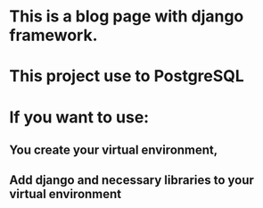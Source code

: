 #  This is a blog page with django framework.
# This project use to PostgreSQL
# If you want to use:
## You create your virtual environment,
## Add django and necessary libraries to your virtual environment




